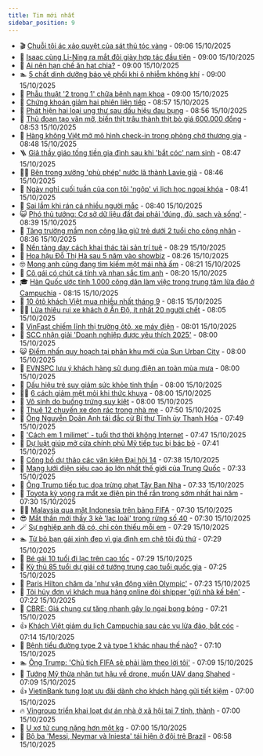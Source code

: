 ```yaml
---
title: Tim mới nhất
sidebar_position: 9
---
```


<!-- vnexpress-tin-moi-nhat:START -->
- 🎬 [Chuỗi tội ác xảo quyệt của sát thủ tóc vàng](https://vnexpress.net/vu-dau-doc-khien-sat-thu-toc-vang-sa-luoi-4951784.html) - 09:06 15/10/2025
- 🐎 [Isaac cùng Li-Ning ra mắt đôi giày hợp tác đầu tiên](https://vnexpress.net/isaac-cung-li-ning-ra-mat-doi-giay-hop-tac-dau-tien-4951786.html) - 09:00 15/10/2025
- 🦍 [Ai nên hạn chế ăn hạt chia?](https://vnexpress.net/ai-nen-han-che-an-hat-chia-4951747.html) - 09:00 15/10/2025
- 🏊 [5 chất dinh dưỡng bảo vệ phổi khi ô nhiễm không khí](https://vnexpress.net/5-chat-dinh-duong-bao-ve-phoi-khi-o-nhiem-khong-khi-4951565.html) - 09:00 15/10/2025
- 🎊 [Phẫu thuật &#39;2 trong 1&#39; chữa bệnh nam khoa](https://vnexpress.net/phau-thuat-2-trong-1-chua-benh-nam-khoa-4951528.html) - 09:00 15/10/2025
- 🎃 [Chứng khoán giảm hai phiên liên tiếp](https://vnexpress.net/chung-khoan-giam-hai-phien-lien-tiep-4951752.html) - 08:57 15/10/2025
- 🧰 [Phát hiện hai loại ung thư sau dấu hiệu đau bụng](https://vnexpress.net/phat-hien-hai-loai-ung-thu-sau-dau-hieu-dau-bung-4951298.html) - 08:56 15/10/2025
- 🔭 [Thủ đoạn tạo vân mỡ, biến thịt trâu thành thịt bò giá 600.000 đồng](https://vnexpress.net/thu-doan-tao-van-mo-bien-thit-trau-thanh-thit-bo-nhat-wagyu-gia-4951555.html) - 08:53 15/10/2025
- 🫶 [Hàng không Việt mở mô hình check-in trong phòng chờ thương gia](https://vnexpress.net/hang-khong-viet-mo-mo-hinh-check-in-trong-phong-cho-thuong-gia-4951686.html) - 08:48 15/10/2025
- 🪜 [Giả thầy giáo tống tiền gia đình sau khi &#39;bắt cóc&#39; nam sinh](https://vnexpress.net/gia-thay-giao-tong-tien-gia-dinh-sau-khi-bat-coc-nam-sinh-4951685.html) - 08:47 15/10/2025
- 👨‍🏫 [Bên trong xưởng &#39;phù phép&#39; nước lã thành Lavie giả](https://vnexpress.net/ben-trong-xuong-phu-phep-nuoc-la-thanh-lavie-gia-4951708.html) - 08:46 15/10/2025
- 🎊 [Ngày nghỉ cuối tuần của con tôi &#39;ngộp&#39; vì lịch học ngoại khóa](https://vnexpress.net/thoi-khoa-bieu-hoc-sinh-cap-ba-tphcm-lich-hoc-ngoai-khoa-cua-hoc-sinh-tphcm-the-nao-4951548.html) - 08:41 15/10/2025
- 🎊 [Sai lầm khi rán cá nhiều người mắc](https://vnexpress.net/sai-lam-khi-ran-ca-nhieu-nguoi-mac-4951705.html) - 08:40 15/10/2025
- 😺 [Phó thủ tướng: Cơ sở dữ liệu đất đai phải &#39;đúng, đủ, sạch và sống&#39;](https://vnexpress.net/pho-thu-tuong-co-so-du-lieu-dat-dai-phai-dung-du-sach-va-song-4951698.html) - 08:39 15/10/2025
- 🐘 [Tăng trường mầm non công lập giữ trẻ dưới 2 tuổi cho công nhân](https://vnexpress.net/tang-truong-mam-non-cong-lap-giu-tre-duoi-2-tuoi-cho-cong-nhan-4951680.html) - 08:36 15/10/2025
- 🌁 [Nền tảng dạy cách khai thác tài sản trí tuệ](https://vnexpress.net/nen-tang-day-cach-khai-thac-tai-san-tri-tue-4951739.html) - 08:29 15/10/2025
- 🐲 [Hoa hậu Đỗ Thị Hà sau 5 năm vào showbiz](https://vnexpress.net/hoa-hau-do-thi-ha-sau-5-nam-vao-showbiz-4951657.html) - 08:26 15/10/2025
- 🤓 [Mong anh cũng đang tìm kiếm một mái nhà ấm](https://vnexpress.net/mong-anh-cung-dang-tim-kiem-mot-mai-nha-am-4951641.html) - 08:21 15/10/2025
- 💪 [Cô gái có chút cá tính và nhan sắc tìm anh](https://vnexpress.net/co-gai-co-chut-ca-tinh-va-nhan-sac-tim-anh-4951711.html) - 08:20 15/10/2025
- 🎓 [Hàn Quốc ước tính 1.000 công dân làm việc trong trung tâm lừa đảo ở Campuchia](https://vnexpress.net/han-quoc-uoc-tinh-1-000-cong-dan-lam-viec-trong-trung-tam-lua-dao-o-campuchia-4951697.html) - 08:15 15/10/2025
- 🫣 [10 ôtô khách Việt mua nhiều nhất tháng 9](https://vnexpress.net/oto-xe-may/v-car/doanh-so/10-oto-khach-viet-mua-nhieu-nhat-thang-9-4950696.html) - 08:15 15/10/2025
- 🧑‍💻 [Lửa thiêu rụi xe khách ở Ấn Độ, ít nhất 20 người chết](https://vnexpress.net/lua-thieu-rui-xe-khach-o-an-do-it-nhat-20-nguoi-chet-4951732.html) - 08:05 15/10/2025
- 🐲 [VinFast chiếm lĩnh thị trường ôtô, xe máy điện](https://vnexpress.net/vinfast-chiem-linh-thi-truong-oto-xe-may-dien-4951519.html) - 08:01 15/10/2025
- 🌝 [SCC nhận giải &#39;Doanh nghiệp được yêu thích 2025&#39;](https://vnexpress.net/scc-nhan-giai-doanh-nghiep-duoc-yeu-thich-2025-4951734.html) - 08:00 15/10/2025
- 😺 [Điểm nhấn quy hoạch tại phân khu mới của Sun Urban City](https://vnexpress.net/diem-nhan-quy-hoach-tai-phan-khu-moi-cua-sun-urban-city-4951733.html) - 08:00 15/10/2025
- 🐎 [EVNSPC lưu ý khách hàng sử dụng điện an toàn mùa mưa](https://vnexpress.net/evnspc-luu-y-khach-hang-su-dung-dien-an-toan-mua-mua-4951662.html) - 08:00 15/10/2025
- 🎡 [Dấu hiệu trẻ suy giảm sức khỏe tinh thần](https://vnexpress.net/dau-hieu-tre-suy-giam-suc-khoe-tinh-than-4951596.html) - 08:00 15/10/2025
- 👨‍🏫 [6 cách giảm mệt mỏi khi thức khuya](https://vnexpress.net/6-cach-giam-met-moi-khi-thuc-khuya-4951523.html) - 08:00 15/10/2025
- 🦆 [Vô sinh do buồng trứng suy kiệt](https://vnexpress.net/vo-sinh-do-buong-trung-suy-kiet-4951512.html) - 08:00 15/10/2025
- 🚦 [Thuê 12 chuyến xe dọn rác trong nhà mẹ](https://vnexpress.net/thue-12-chuyen-xe-don-rac-trong-nha-me-4951557.html) - 07:50 15/10/2025
- 💫 [Ông Nguyễn Doãn Anh tái đắc cử Bí thư Tỉnh ủy Thanh Hóa](https://vnexpress.net/ong-nguyen-doan-anh-tai-dac-cu-bi-thu-tinh-uy-thanh-hoa-4951725.html) - 07:49 15/10/2025
- 🎉 [&#39;Cách em 1 milimet&#39; - tuổi thơ thời không Internet](https://vnexpress.net/giai-tri/phim/thu-vien-phim/cach-em-1-milimet-845) - 07:47 15/10/2025
- 🌋 [Dự luật giúp mở cửa chính phủ Mỹ tiếp tục bị bác bỏ](https://vnexpress.net/du-luat-giup-mo-cua-chinh-phu-my-tiep-tuc-bi-bac-bo-4951652.html) - 07:41 15/10/2025
- 🤖 [Công bố dự thảo các văn kiện Đại hội 14](https://vnexpress.net/cong-bo-du-thao-cac-van-kien-dai-hoi-14-4951609.html) - 07:38 15/10/2025
- 🦏 [Mạng lưới điện siêu cao áp lớn nhất thế giới của Trung Quốc](https://vnexpress.net/mang-luoi-dien-sieu-cao-ap-lon-nhat-the-gioi-cua-trung-quoc-4950852.html) - 07:33 15/10/2025
- 🦩 [Ông Trump tiếp tục dọa trừng phạt Tây Ban Nha](https://vnexpress.net/ong-trump-tiep-tuc-doa-trung-phat-tay-ban-nha-4951650.html) - 07:33 15/10/2025
- 👺 [Toyota kỳ vọng ra mắt xe điện pin thể rắn trong sớm nhất hai năm](https://vnexpress.net/toyota-ky-vong-ra-mat-xe-dien-pin-the-ran-trong-som-nhat-hai-nam-4951592.html) - 07:30 15/10/2025
- 🧑‍🏫 [Malaysia qua mặt Indonesia trên bảng FIFA](https://vnexpress.net/malaysia-qua-mat-indonesia-tren-bang-fifa-4951718.html) - 07:30 15/10/2025
- 😎 [Mắt thần mới thấy 3 kẻ &#39;lạc loài&#39; trong rừng số 40](https://vnexpress.net/cau-do-iq-thu-tai-tinh-mat-mat-than-moi-thay-3-ke-lac-loai-trong-rung-so-40-4950668.html) - 07:30 15/10/2025
- 🪄 [Sự nghiệp anh đã có, chỉ còn thiếu mỗi em](https://vnexpress.net/su-nghiep-anh-da-co-chi-con-thieu-moi-em-4951642.html) - 07:29 15/10/2025
- 🏊 [Từ bỏ bạn gái xinh đẹp vì gia đình em chê tôi đủ thứ](https://vnexpress.net/chia-tay-ban-gai-vi-mac-cam-bo-nghien-ruou-toi-gia-vo-ghen-tuong-de-chia-tay-nguoi-con-gai-yeu-minh-3-nam-4951600.html) - 07:29 15/10/2025
- 💃 [Bé gái 10 tuổi đi lạc trên cao tốc](https://vnexpress.net/be-gai-10-tuoi-di-lac-tren-cao-toc-4951579.html) - 07:29 15/10/2025
- 🦆 [Kỳ thủ 85 tuổi dự giải cờ tướng trung cao tuổi quốc gia](https://vnexpress.net/ky-thu-85-tuoi-du-giai-co-tuong-trung-cao-tuoi-quoc-gia-4951716.html) - 07:25 15/10/2025
- 🎊 [Paris Hilton chăm da &#39;như vận động viên Olympic&#39;](https://vnexpress.net/paris-hilton-cham-da-nhu-van-dong-vien-olympic-4951567.html) - 07:23 15/10/2025
- 👺 [Tôi hủy đơn vì khách mua hàng online đòi shipper &#39;gửi nhà kế bên&#39;](https://vnexpress.net/toi-huy-don-vi-khach-mua-hang-online-doi-shipper-gui-nha-ke-ben-4951712.html) - 07:22 15/10/2025
- 🎡 [CBRE: Giá chung cư tăng nhanh gây lo ngại bong bóng](https://vnexpress.net/cbre-gia-chung-cu-tang-nhanh-gay-lo-ngai-bong-bong-4951583.html) - 07:21 15/10/2025
- 👍 [Khách Việt giảm du lịch Campuchia sau các vụ lừa đảo, bắt cóc](https://vnexpress.net/khach-viet-giam-du-lich-campuchia-sau-cac-vu-lua-dao-bat-coc-4951658.html) - 07:14 15/10/2025
- 🐎 [Bệnh tiểu đường type 2 và type 1 khác nhau thế nào?](https://vnexpress.net/benh-tieu-duong-type-2-va-type-1-khac-nhau-the-nao-4951607.html) - 07:10 15/10/2025
- 🏊 [Ông Trump: &#39;Chủ tịch FIFA sẽ phải làm theo lời tôi&#39;](https://vnexpress.net/ong-trump-chu-tich-fifa-se-phai-lam-theo-loi-toi-4951683.html) - 07:09 15/10/2025
- 🦩 [Tướng Mỹ thừa nhận tụt hậu về drone, muốn UAV dạng Shahed](https://vnexpress.net/tuong-my-thua-nhan-tut-hau-ve-drone-muon-uav-dang-shahed-4951588.html) - 07:09 15/10/2025
- 👍 [VietinBank tung loạt ưu đãi dành cho khách hàng gửi tiết kiệm](https://vnexpress.net/vietinbank-tung-loat-uu-dai-danh-cho-khach-hang-gui-tiet-kiem-4951690.html) - 07:00 15/10/2025
- 🔥 [Vingroup triển khai loạt dự án nhà ở xã hội tại 7 tỉnh, thành](https://vnexpress.net/vingroup-trien-khai-loat-du-an-nha-o-xa-hoi-tai-7-tinh-thanh-4951552.html) - 07:00 15/10/2025
- 💄 [U xơ tử cung nặng hơn một kg](https://vnexpress.net/u-xo-tu-cung-nang-hon-mot-kg-4951477.html) - 07:00 15/10/2025
- 🤡 [Bộ ba &#39;Messi, Neymar và Iniesta&#39; tái hiện ở đội trẻ Brazil](https://vnexpress.net/bo-ba-messi-neymar-va-iniesta-tai-hien-o-doi-tre-brazil-4951551.html) - 06:58 15/10/2025<!-- vnexpress-tin-moi-nhat:END -->

